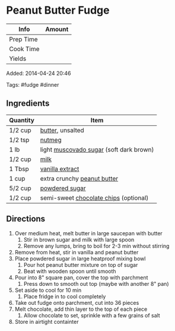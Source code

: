 # Peanut Butter Fudge

| Info      | Amount |
| --------- | ------ |
| Prep Time |        |
| Cook Time |        |
| Yields    |        |

Added: 2014-04-24 20:46

Tags: #fudge #dinner

## Ingredients

| Quantity | Item                                                                         |
| -------- | ---------------------------------------------------------------------------- |
| 1/2 cup  | [butter](../Ingredients/butter.md), unsalted                                 |
| 1/2 tsp  | [nutmeg](../Ingredients/nutmeg.md)                                           |
| 1 lb     | light [muscovado sugar](../Ingredients/muscovado-sugar.md) (soft dark brown) |
| 1/2 cup  | [milk](../Ingredients/milk.md)                                               |
| 1 Tbsp   | [vanilla extract](../Ingredients/vanilla%20extract.md)                         |
| 1 cup    | extra crunchy [peanut butter](../Ingredients/peanut%20butter.md)               |
| 5/2 cup  | [powdered sugar](../Ingredients/powdered-sugar.md)                           |
| 1/2 cup  | semi-sweet [chocolate chips](../Ingredients/chocolate%20chips.md) (optional)   |

## Directions

1. Over medium heat, melt butter in large saucepan with butter
   1. Stir in brown sugar and milk with large spoon
   2. Remove any lumps, bring to boil for 2-3 min without stirring
2. Remove from heat, stir in vanilla and peanut butter
3. Place powdered sugar in large heatproof mixing bowl
    1. Pour hot peanut butter mixture on top of sugar
    2. Beat with wooden spoon until smooth
4. Pour into 8\" square pan, cover the top with parchment
    1. Press down to smooth out top (maybe with another 8" pan)
5. Set aside to cool for 10 min
    1. Place fridge in to cool completely
6. Take out fudge onto parchment, cut into 36 pieces
7. Melt chocolate, add thin layer to the top of each piece
    1. Allow chocolate to set, sprinkle with a few grains of salt
8. Store in airtight containter
